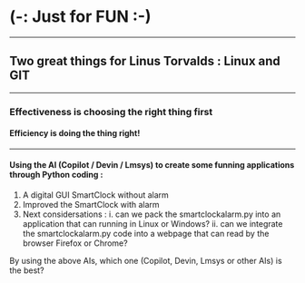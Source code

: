# (-: Just for FUN :-)

______________________________________________________

## Two great things for Linus Torvalds : Linux and GIT

______________________________________________________

### Effectiveness is choosing the right thing first
#### Efficiency is doing the thing right!

******************************************************
#### Using the AI (Copilot / Devin / Lmsys) to  create some funning applications through Python coding :
1. A digital GUI SmartClock without alarm
2. Improved the SmartClock with alarm
3. Next considersations :
i. can we pack the smartclockalarm.py into an application that can running in Linux or Windows? 
ii. can we integrate the smartclockalarm.py code into a webpage that can read by the browser Firefox or Chrome?

By using the above AIs, which one (Copilot, Devin, Lmsys or other AIs) is the best?
